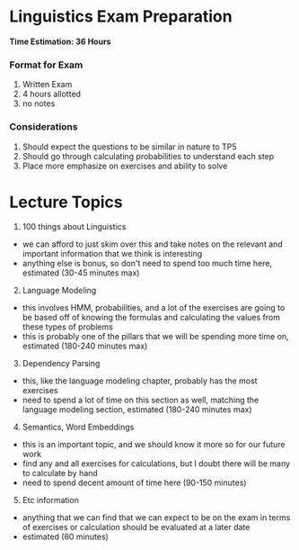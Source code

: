 # Linguistics Exam Preparation

<b> Time Estimation: 36 Hours </b>

### Format for Exam
1. Written Exam
2. 4 hours allotted
3. no notes

### Considerations
1. Should expect the questions to be similar in nature to TP5
2. Should go through calculating probabilities to understand each step
3. Place more emphasize on exercises and ability to solve

# Lecture Topics

1. 100 things about Linguistics
- we can afford to just skim over this and take notes on the relevant and important information that we think is interesting
- anything else is bonus, so don't need to spend too much time here, estimated (30-45 minutes max)

2. Language Modeling
- this involves HMM, probabilities, and a lot of the exercises are going to be based off of knowing the formulas and calculating the values from these types of problems
- this is probably one of the pillars that we will be spending more time on, estimated (180-240 minutes max)

3. Dependency Parsing
- this, like the language modeling chapter, probably has the most exercises
- need to spend a lot of time on this section as well, matching the language modeling section, estimated (180-240 minutes max)

4. Semantics, Word Embeddings
- this is an important topic, and we should know it more so for our future work
- find any and all exercises for calculations, but I doubt there will be many to calculate by hand
- need to spend decent amount of time here (90-150 minutes)

5. Etc information
- anything that we can find that we can expect to be on the exam in terms of exercises or calculation should be evaluated at a later date
- estimated (60 minutes)
